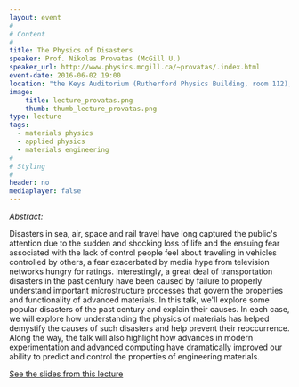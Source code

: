 ```yaml
---
layout: event
#
# Content
#
title: The Physics of Disasters
speaker: Prof. Nikolas Provatas (McGill U.)
speaker_url: http://www.physics.mcgill.ca/~provatas/.index.html
event-date: 2016-06-02 19:00
location: "the Keys Auditorium (Rutherford Physics Building, room 112), McGill University"
image:
    title: lecture_provatas.png
    thumb: thumb_lecture_provatas.png
type: lecture
tags:
  - materials physics
  - applied physics
  - materials engineering
#
# Styling
#
header: no
mediaplayer: false
---
```

*Abstract:*

Disasters in sea, air, space and rail travel have long captured the public's attention due to the sudden and shocking loss of life and the ensuing fear associated with the lack of control people feel about traveling in vehicles controlled by others, a fear exacerbated by media hype from television networks hungry for ratings. Interestingly, a great deal of transportation disasters in the past century have been caused by failure to properly understand important microstructure processes that govern the properties and functionality of advanced materials. In this talk, we'll explore some popular disasters of the past century and explain their causes. In each case, we will explore how understanding the physics of materials has helped demystify the causes of such disasters and help prevent their reoccurrence. Along the way, the talk will also highlight how advances in modern experimentation and advanced computing have dramatically improved our ability to predict and control the properties of engineering materials.

[See the slides from this lecture](https://drive.google.com/open?id=0ByWcIpvF19ADM1ZObHAzdC1ZaFE)
